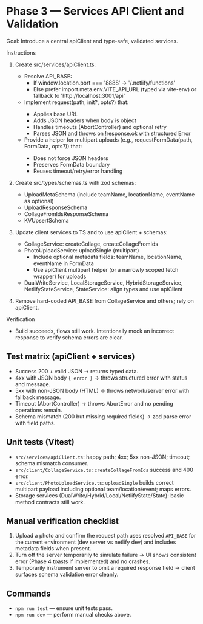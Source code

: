 # Phase 3 — Services API Client and Validation

Goal: Introduce a central apiClient and type-safe, validated services.

Instructions
1) Create src/services/apiClient.ts:
   - Resolve API_BASE:
     - If window.location.port === '8888' → '/.netlify/functions'
     - Else prefer import.meta.env.VITE_API_URL (typed via vite-env) or fallback to 'http://localhost:3001/api'
   - Implement request<T>(path, init?, opts?) that:
     - Applies base URL
     - Adds JSON headers when body is object
     - Handles timeouts (AbortController) and optional retry
     - Parses JSON and throws on !response.ok with structured Error
   - Provide a helper for multipart uploads (e.g., requestFormData<T>(path, FormData, opts?)) that:
     - Does not force JSON headers
     - Preserves FormData boundary
     - Reuses timeout/retry/error handling

2) Create src/types/schemas.ts with zod schemas:
   - UploadMetaSchema (include teamName, locationName, eventName as optional)
   - UploadResponseSchema
   - CollageFromIdsResponseSchema
   - KVUpsertSchema

3) Update client services to TS and to use apiClient + schemas:
   - CollageService: createCollage, createCollageFromIds
   - PhotoUploadService: uploadSingle (multipart)
     - Include optional metadata fields: teamName, locationName, eventName in FormData
     - Use apiClient multipart helper (or a narrowly scoped fetch wrapper) for uploads
   - DualWriteService, LocalStorageService, HybridStorageService, NetlifyStateService, StateService: align types and use apiClient

4) Remove hard-coded API_BASE from CollageService and others; rely on apiClient.

Verification
- Build succeeds, flows still work. Intentionally mock an incorrect response to verify schema errors are clear.

## Test matrix (apiClient + services)
- Success 200 + valid JSON → returns typed data.
- 4xx with JSON body `{ error }` → throws structured error with status and message.
- 5xx with non-JSON body (HTML) → throws network/server error with fallback message.
- Timeout (AbortController) → throws AbortError and no pending operations remain.
- Schema mismatch (200 but missing required fields) → zod parse error with field paths.

## Unit tests (Vitest)
- `src/services/apiClient.ts`: happy path; 4xx; 5xx non-JSON; timeout; schema mismatch consumer.
- `src/client/CollageService.ts`: `createCollageFromIds` success and 400 error.
- `src/client/PhotoUploadService.ts`: `uploadSingle` builds correct multipart payload including optional team/location/event; maps errors.
- Storage services (DualWrite/Hybrid/Local/NetlifyState/State): basic method contracts still work.

## Manual verification checklist
1) Upload a photo and confirm the request path uses resolved `API_BASE` for the current environment (dev server vs netlify dev) and includes metadata fields when present.
2) Turn off the server temporarily to simulate failure → UI shows consistent error (Phase 4 toasts if implemented) and no crashes.
3) Temporarily instrument server to omit a required response field → client surfaces schema validation error cleanly.

## Commands
- `npm run test` — ensure unit tests pass.
- `npm run dev` — perform manual checks above.
